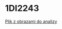 # 1DI2243


[Plik z obrazami do analizy](https://colab.research.google.com/github/rroszczyk/1DI2243/blob/main/src/1DI2243_L1.ipynb)
